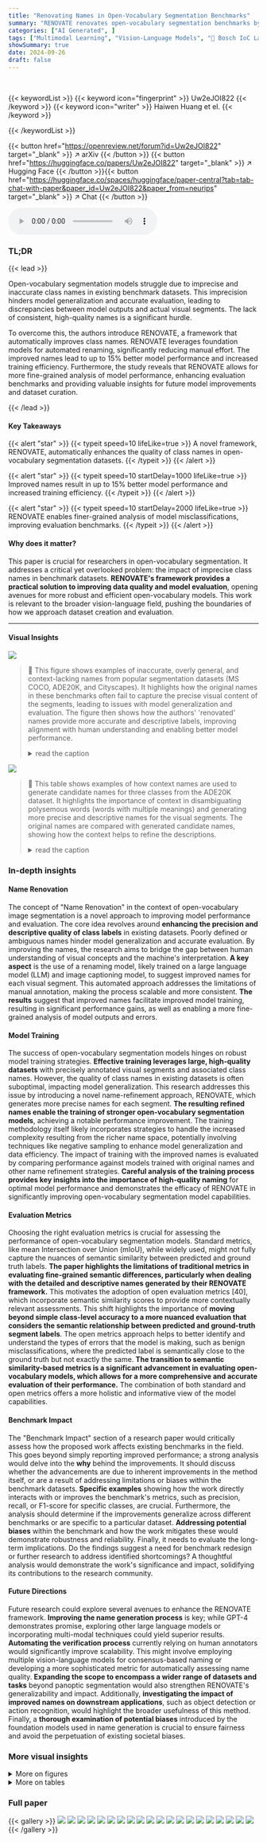 ```yaml
---
title: "Renovating Names in Open-Vocabulary Segmentation Benchmarks"
summary: "RENOVATE renovates open-vocabulary segmentation benchmarks by automatically improving class names, leading to stronger models and more accurate evaluations."
categories: ["AI Generated", ]
tags: ["Multimodal Learning", "Vision-Language Models", "🏢 Bosch IoC Lab",]
showSummary: true
date: 2024-09-26
draft: false
---
```


<br>

{{< keywordList >}}
{{< keyword icon="fingerprint" >}} Uw2eJOI822 {{< /keyword >}}
{{< keyword icon="writer" >}} Haiwen Huang et el. {{< /keyword >}}
 
{{< /keywordList >}}

{{< button href="https://openreview.net/forum?id=Uw2eJOI822" target="_blank" >}}
↗ arXiv
{{< /button >}}
{{< button href="https://huggingface.co/papers/Uw2eJOI822" target="_blank" >}}
↗ Hugging Face
{{< /button >}}{{< button href="https://huggingface.co/spaces/huggingface/paper-central?tab=tab-chat-with-paper&paper_id=Uw2eJOI822&paper_from=neurips" target="_blank" >}}
↗ Chat
{{< /button >}}




<audio controls>
    <source src="https://ai-paper-reviewer.com/Uw2eJOI822/podcast.wav" type="audio/wav">
    Your browser does not support the audio element.
</audio>


### TL;DR


{{< lead >}}

Open-vocabulary segmentation models struggle due to imprecise and inaccurate class names in existing benchmark datasets. This imprecision hinders model generalization and accurate evaluation, leading to discrepancies between model outputs and actual visual segments.  The lack of consistent, high-quality names is a significant hurdle.



To overcome this, the authors introduce RENOVATE, a framework that automatically improves class names. RENOVATE leverages foundation models for automated renaming, significantly reducing manual effort.  The improved names lead to up to 15% better model performance and increased training efficiency.  Furthermore, the study reveals that RENOVATE allows for more fine-grained analysis of model performance, enhancing evaluation benchmarks and providing valuable insights for future model improvements and dataset curation.

{{< /lead >}}


#### Key Takeaways

{{< alert "star" >}}
{{< typeit speed=10 lifeLike=true >}} A novel framework, RENOVATE, automatically enhances the quality of class names in open-vocabulary segmentation datasets. {{< /typeit >}}
{{< /alert >}}

{{< alert "star" >}}
{{< typeit speed=10 startDelay=1000 lifeLike=true >}} Improved names result in up to 15% better model performance and increased training efficiency. {{< /typeit >}}
{{< /alert >}}

{{< alert "star" >}}
{{< typeit speed=10 startDelay=2000 lifeLike=true >}} RENOVATE enables finer-grained analysis of model misclassifications, improving evaluation benchmarks. {{< /typeit >}}
{{< /alert >}}

#### Why does it matter?
This paper is crucial for researchers in open-vocabulary segmentation.  It addresses a critical yet overlooked problem: the impact of imprecise class names in benchmark datasets.  **RENOVATE's framework provides a practical solution to improving data quality and model evaluation**, opening avenues for more robust and efficient open-vocabulary models. This work is relevant to the broader vision-language field, pushing the boundaries of how we approach dataset creation and evaluation.

------
#### Visual Insights



![](https://ai-paper-reviewer.com/Uw2eJOI822/figures_1_1.jpg)

> 🔼 This figure shows examples of inaccurate, overly general, and context-lacking names from popular segmentation datasets (MS COCO, ADE20K, and Cityscapes).  It highlights how the original names in these benchmarks often fail to capture the precise visual content of the segments, leading to issues with model generalization and evaluation. The figure then shows how the authors' 'renovated' names provide more accurate and descriptive labels, improving alignment with human understanding and enabling better model performance.
> <details>
> <summary>read the caption</summary>
> Figure 1: Problems of names in current segmentation benchmarks. We demonstrate examples from well-known datasets: MS COCO [13], ADE20K [14], and Cityscapes [15]. Our renovated names are visually more aligned and help models to generalize better.
> </details>





![](https://ai-paper-reviewer.com/Uw2eJOI822/tables_2_1.jpg)

> 🔼 This table shows examples of how context names are used to generate candidate names for three classes from the ADE20K dataset.  It highlights the importance of context in disambiguating polysemous words (words with multiple meanings) and generating more precise and descriptive names for the visual segments.  The original names are compared with generated candidate names, showing how the context helps to refine the descriptions.
> <details>
> <summary>read the caption</summary>
> Table 1: Examples of context names and generated candidate names for three selected classes from ADE20K. Context names are key to comprehending general terms such as “field” and “box” and disambiguating polysemous terms like “cradle”, which, in this context, refers to a baby bed rather than a phone cradle or a mining tool.
> </details>





### In-depth insights


#### Name Renovation
The concept of "Name Renovation" in the context of open-vocabulary image segmentation is a novel approach to improving model performance and evaluation.  The core idea revolves around **enhancing the precision and descriptive quality of class labels** in existing datasets.  Poorly defined or ambiguous names hinder model generalization and accurate evaluation.  By improving the names, the research aims to bridge the gap between human understanding of visual concepts and the machine's interpretation.  **A key aspect** is the use of a renaming model, likely trained on a large language model (LLM) and image captioning model, to suggest improved names for each visual segment.  This automated approach addresses the limitations of manual annotation, making the process scalable and more consistent. **The results** suggest that improved names facilitate improved model training, resulting in significant performance gains, as well as enabling a more fine-grained analysis of model outputs and errors.

#### Model Training
The success of open-vocabulary segmentation models hinges on robust model training strategies.  **Effective training leverages large, high-quality datasets** with precisely annotated visual segments and associated class names.  However, the quality of class names in existing datasets is often suboptimal, impacting model generalization.  This research addresses this issue by introducing a novel name-refinement approach, RENOVATE, which generates more precise names for each segment.  **The resulting refined names enable the training of stronger open-vocabulary segmentation models**, achieving a notable performance improvement.  The training methodology itself likely incorporates strategies to handle the increased complexity resulting from the richer name space, potentially involving techniques like negative sampling to enhance model generalization and data efficiency.  The impact of training with the improved names is evaluated by comparing performance against models trained with original names and other name refinement strategies.  **Careful analysis of the training process provides key insights into the importance of high-quality naming** for optimal model performance and demonstrates the efficacy of RENOVATE in significantly improving open-vocabulary segmentation model capabilities.

#### Evaluation Metrics
Choosing the right evaluation metrics is crucial for assessing the performance of open-vocabulary segmentation models.  Standard metrics, like mean Intersection over Union (mIoU), while widely used, might not fully capture the nuances of semantic similarity between predicted and ground truth labels. **The paper highlights the limitations of traditional metrics in evaluating fine-grained semantic differences, particularly when dealing with the detailed and descriptive names generated by their RENOVATE framework.** This motivates the adoption of open evaluation metrics [40], which incorporate semantic similarity scores to provide more contextually relevant assessments. This shift highlights the importance of **moving beyond simple class-level accuracy to a more nuanced evaluation that considers the semantic relationship between predicted and ground-truth segment labels**. The open metrics approach helps to better identify and understand the types of errors that the model is making, such as benign misclassifications, where the predicted label is semantically close to the ground truth but not exactly the same.  **The transition to semantic similarity-based metrics is a significant advancement in evaluating open-vocabulary models, which allows for a more comprehensive and accurate evaluation of their performance.**  The combination of both standard and open metrics offers a more holistic and informative view of the model capabilities.

#### Benchmark Impact
The "Benchmark Impact" section of a research paper would critically assess how the proposed work affects existing benchmarks in the field.  This goes beyond simply reporting improved performance; a strong analysis would delve into the **why** behind the improvements.  It should discuss whether the advancements are due to inherent improvements in the method itself, or are a result of addressing limitations or biases within the benchmark datasets.  **Specific examples** showing how the work directly interacts with or improves the benchmark's metrics, such as precision, recall, or F1-score for specific classes, are crucial.  Furthermore, the analysis should determine if the improvements generalize across different benchmarks or are specific to a particular dataset.  **Addressing potential biases** within the benchmark and how the work mitigates these would demonstrate robustness and reliability.  Finally, it needs to evaluate the long-term implications. Do the findings suggest a need for benchmark redesign or further research to address identified shortcomings?  A thoughtful analysis would demonstrate the work's significance and impact, solidifying its contributions to the research community.

#### Future Directions
Future research could explore several avenues to enhance the RENOVATE framework.  **Improving the name generation process** is key; while GPT-4 demonstrates promise, exploring other large language models or incorporating multi-modal techniques could yield superior results.  **Automating the verification process** currently relying on human annotators would significantly improve scalability.  This might involve employing multiple vision-language models for consensus-based naming or developing a more sophisticated metric for automatically assessing name quality.  **Expanding the scope to encompass a wider range of datasets and tasks** beyond panoptic segmentation would also strengthen RENOVATE's generalizability and impact.  Additionally, **investigating the impact of improved names on downstream applications**, such as object detection or action recognition, would highlight the broader usefulness of this method.  Finally, a **thorough examination of potential biases** introduced by the foundation models used in name generation is crucial to ensure fairness and avoid the perpetuation of existing societal biases.


### More visual insights

<details>
<summary>More on figures
</summary>


![](https://ai-paper-reviewer.com/Uw2eJOI822/figures_3_1.jpg)

> 🔼 This figure illustrates the two-step process of RENOVATE: candidate name generation and renaming model training.  First, a pool of candidate names is generated for each class using GPT-4, informed by original class names and context names derived from image captions. Then, a renaming model is trained to match these candidate names with the corresponding ground-truth segmentation masks.  The model uses a CLIP-based vision encoder, a transformer decoder, and a pixel decoder to integrate visual and textual information, selecting the best-matching candidate name for each segment based on pixel-wise alignment.  The figure simplifies the process by showcasing only one segment, but in practice, multiple segments are trained jointly.
> <details>
> <summary>read the caption</summary>
> Figure 2: Overview of candidate name generation and renaming model training. We generate candidate names based on the context names and train the renaming model to match them with the segments. For illustration clarity, we show only one segment. In practice, multiple segments are jointly trained, pairing with the text queries.
> </details>



![](https://ai-paper-reviewer.com/Uw2eJOI822/figures_4_1.jpg)

> 🔼 This figure shows the process of obtaining renovated names using a renaming model.  Part (a) illustrates the process: the model takes ground truth segment masks and candidate names as input and selects the name with the highest IoU (Intersection over Union) score with the ground truth mask. Part (b) demonstrates the usefulness of the renovated names for dataset analysis by showing the distribution of renovated names within the original 'person' class, highlighting the ability to perform more granular analysis.
> <details>
> <summary>read the caption</summary>
> Figure 3: Obtaining renovated names. In (a) we illustrate how we use the renaming model to obtain a renovated name for each segment. In (b) we demonstrate that the renaming results are helpful to dataset analysis with examples from 'person' class.
> </details>



![](https://ai-paper-reviewer.com/Uw2eJOI822/figures_5_1.jpg)

> 🔼 This figure shows several examples of how the model renovates names for image segments.  For each segment, a comparison between the original name and the renovated name is provided. The goal is to show how the renovated names are more accurate and descriptive of the visual content, aligning better with human-level categorization.
> <details>
> <summary>read the caption</summary>
> Figure 4: Examples of renovated names on segments from the validation sets of ADE20K and Cityscapes. For each segment, we show the original name below the image and the renovated name in the text box. See more visual results in the supplements.
> </details>



![](https://ai-paper-reviewer.com/Uw2eJOI822/figures_7_1.jpg)

> 🔼 This figure compares the data efficiency of training models using RENOVATE names versus original names. The results show that models trained with RENOVATE names achieve comparable performance with significantly less training data compared to those trained with original names.  This highlights the improved data quality and enhanced training efficiency provided by RENOVATE names.
> <details>
> <summary>read the caption</summary>
> Figure 5: Data efficiency comparison between RENOVATE and original names.
> </details>



![](https://ai-paper-reviewer.com/Uw2eJOI822/figures_8_1.jpg)

> 🔼 This figure compares the performance of three different open-vocabulary segmentation models (FC-CLIP, MasQCLIP, and ODISE) on the ADE20K dataset using three different sets of names (Original, OpenSeg, and RENOVATE).  It shows the Panoptic Quality (PQ) using both standard and open metrics.  The results highlight the impact of using RENOVATE names, demonstrating improved performance, especially when using open metrics which account for semantic similarity between names.
> <details>
> <summary>read the caption</summary>
> Figure 7: Open-vocabulary evaluation on ADE20K with different names, metrics, and models.
> </details>



![](https://ai-paper-reviewer.com/Uw2eJOI822/figures_8_2.jpg)

> 🔼 This figure demonstrates the ability of RENOVATE names to enable more fine-grained analysis of model performance.  Subfigure (a) shows a per-category Intersection over Union (IoU) analysis on the ADE20K dataset using 578 RENOVATE classes.  This illustrates the model's performance on various categories, highlighting those with high and low IoU scores. Subfigure (b) presents a misclassification analysis focusing on the frequent misclassifications of 'building' as 'wall', detailing the proportion of each misclassification and the semantic similarity between the misclassified names.
> <details>
> <summary>read the caption</summary>
> Figure 8: RENOVATE names enable more fine-grained analysis on models. (a) Per-category IoU with highlighted top/bottom-5 RENOVATE names and selected names from the “person
> </details>



![](https://ai-paper-reviewer.com/Uw2eJOI822/figures_15_1.jpg)

> 🔼 The figure shows the results of a human preference study comparing the original names used in existing datasets with the RENOVATE names generated by the proposed method.  20 researchers were asked to choose the name that best matches a set of image segments. The results show a significant preference (82%) for the RENOVATE names, suggesting that these names are a better reflection of the visual content than the original names.
> <details>
> <summary>read the caption</summary>
> Figure B.1: Human preference study. A survey of 20 researchers is conducted to compare preferences between the original names versus RENOVATE names on the validation sets. RENOVATE names are favored in 82% cases.
> </details>



![](https://ai-paper-reviewer.com/Uw2eJOI822/figures_16_1.jpg)

> 🔼 This figure shows more examples of fine-grained misclassification analysis using RENOVATE names.  The analysis reveals that many misclassifications are semantically close to the ground truth, highlighting the value of RENOVATE names in providing more nuanced model evaluation. Each subfigure displays a confusion matrix showing the frequency of misclassifications between similar names.
> <details>
> <summary>read the caption</summary>
> Figure B.2: More examples of fine-grained misclassification analysis.
> </details>



![](https://ai-paper-reviewer.com/Uw2eJOI822/figures_18_1.jpg)

> 🔼 This figure shows a human evaluation study comparing the original names and RENOVATE names for segments in ADE20K and Cityscapes validation sets.  Part (a) displays the user interface used for verification, where human annotators choose the best name among several suggestions provided by the model. Part (b) shows a bar graph indicating that RENOVATE names significantly reduce the time required for the verification process.
> <details>
> <summary>read the caption</summary>
> Figure C.1: Human verification for upgrading benchmarks. We ask 5 human annotators to verify the names of segments in the validation sets of ADE20K and Cityscapes. As shown in (a), humans are given the top 3 suggestions from the model and are asked to verify the selected name or choose a more matching name from either the other top 3 names or the rest of the candidate names. (b) shows that RENOVATE name suggestions significantly speed up the human verification/annotation process.
> </details>



![](https://ai-paper-reviewer.com/Uw2eJOI822/figures_18_2.jpg)

> 🔼 This figure shows the human verification process of the names generated by the RENOVATE model.  Part (a) illustrates the user interface used in the verification study, where annotators select the best name from a list of suggestions for each image segment. Part (b) presents a bar graph comparing the time taken per segment for name verification when using RENOVATE suggestions versus when not using them. The results show that the RENOVATE suggestions significantly reduce the time required for verification.
> <details>
> <summary>read the caption</summary>
> Figure C.1: Human verification for upgrading benchmarks. We ask 5 human annotators to verify the names of segments in the validation sets of ADE20K and Cityscapes. As shown in (a), humans are given the top 3 suggestions from the model and are asked to verify the selected name or choose a more matching name from either the other top 3 names or the rest of the candidate names. (b) shows that RENOVATE name suggestions significantly speed up the human verification/annotation process.
> </details>



![](https://ai-paper-reviewer.com/Uw2eJOI822/figures_19_1.jpg)

> 🔼 This figure shows two examples where human annotators and the model disagree on the best name for a segment.  The first example highlights the difficulty in naming extremely small segments. The second example illustrates ambiguity when visual cues are insufficient to confidently determine the most appropriate name.
> <details>
> <summary>read the caption</summary>
> Figure C.2: Typical cases when humans and models disagree during human verification. We show two typical cases when humans may choose different names from our model-selected names. (a) shows when segments are too small to recognize, it can be difficult to decide which name is correct. This may indicate a limitation of our renaming method on extremely small objects. (b) shows when there is a lack of sufficient visual cues to infer the names of the segments, the choices are ambiguous. For example, both “river” and “lake” are reasonable choices for the segment in the top right image without more information of the scene. Note (a) and (b) consist only a minority of all the segments.
> </details>



![](https://ai-paper-reviewer.com/Uw2eJOI822/figures_19_2.jpg)

> 🔼 This figure shows more examples of how the RENOVATE model improves names in the MS COCO dataset.  For each image segment, the original name given in the dataset is shown below the image, alongside the improved name generated by the RENOVATE model, displayed in a text box. The improved names tend to be more descriptive and accurate representations of the visual content.
> <details>
> <summary>read the caption</summary>
> Figure E.2: More examples of renovated names on segments from the validation set of MS COCO. For each segment, we show the original name below the image and the renovated name in the text box.
> </details>



![](https://ai-paper-reviewer.com/Uw2eJOI822/figures_20_1.jpg)

> 🔼 This figure shows more examples on how the renaming model selects the best matching names for image segments, based on the intersection over union (IoU) scores between the predicted mask and the ground truth mask.  Each example shows the original name, the top-ranked RENOVATE name and the IoU score, along with several alternative names and their respective IoU scores.  It visually demonstrates the model's ability to identify semantically-aligned names from the candidate pool, even if the top-ranked name is not a perfect match.
> <details>
> <summary>read the caption</summary>
> Figure D.1: More examples on name selection based on IoU scores.
> </details>



![](https://ai-paper-reviewer.com/Uw2eJOI822/figures_22_1.jpg)

> 🔼 This figure shows several examples of image segments from ADE20K and Cityscapes datasets. For each segment, the original name given in the dataset and the new name generated by the RENOVATE model are displayed. The goal of the RENOVATE model is to provide more precise and descriptive names that align better with human intuition and basic categories.  The supplementary materials contain more examples.
> <details>
> <summary>read the caption</summary>
> Figure 4: Examples of renovated names on segments from the validation sets of ADE20K and Cityscapes. For each segment, we show the original name below the image and the renovated name in the text box. See more visual results in the supplements.
> </details>



![](https://ai-paper-reviewer.com/Uw2eJOI822/figures_23_1.jpg)

> 🔼 This figure shows several examples of how the model renovates names in the ADE20K and Cityscapes datasets.  Each example shows a segment from an image, with the original name given below it and the improved, more specific name provided in a text box above it. This demonstrates the model's ability to provide more accurate and descriptive names for visual segments.
> <details>
> <summary>read the caption</summary>
> Figure 4: Examples of renovated names on segments from the validation sets of ADE20K and Cityscapes. For each segment, we show the original name below the image and the renovated name in the text box. See more visual results in the supplements.
> </details>



![](https://ai-paper-reviewer.com/Uw2eJOI822/figures_24_1.jpg)

> 🔼 This figure demonstrates RENOVATE's ability to identify and correct inaccurate annotations in existing datasets.  It shows several examples where the original name assigned to a segment is incorrect, and the RENOVATE model proposes a more accurate and descriptive name.  This highlights the model's capability to improve data quality by aligning names with the actual visual content of the segments.
> <details>
> <summary>read the caption</summary>
> Figure E.3: RENOVATE can find wrong annotations and suggest corrections.
> </details>



![](https://ai-paper-reviewer.com/Uw2eJOI822/figures_24_2.jpg)

> 🔼 This figure shows three examples of how RENOVATE identifies segments with shared semantic concepts across different datasets (COCO and ADE20K).  In each example, a segment from COCO is labeled with a general name (e.g., 'paper', 'counter', 'pavement'). RENOVATE then refines this name to a more precise and descriptive label (e.g., 'paper bag', 'bar counter', 'runway').  Importantly, the refined names accurately reflect the visual content of the segments and are consistent across the two datasets, demonstrating that RENOVATE can identify shared semantic concepts despite dataset-specific naming conventions.
> <details>
> <summary>read the caption</summary>
> Figure E.4: RENOVATE uncovers segments with shared semantic concepts across datasets.
> </details>



![](https://ai-paper-reviewer.com/Uw2eJOI822/figures_25_1.jpg)

> 🔼 This figure shows four examples of how the RENOVATE model can rename segments in images using generated masks from SAM2 and image tags from RAM.  Each image has the RAM-generated tags listed as captions and the SAM2-generated masks are overlaid with their respective RENOVATE names.  Note that some objects might not be fully segmented by SAM2, and thus, not all objects will have corresponding tags.
> <details>
> <summary>read the caption</summary>
> Figure E.5: RENOVATE can rename segments on generated masks and image tags. We show the full list of the image-level RAM-generated tags as captions of each image and plot all SAM2-generated masks with their best-matching tags. Note some objects are not shown in the image as they are not segmented out by SAM2.
> </details>



![](https://ai-paper-reviewer.com/Uw2eJOI822/figures_25_2.jpg)

> 🔼 This figure demonstrates RENOVATE's ability to rename segments even when the segments are generated by other models rather than ground truth annotations.  It showcases the use of RENOVATE with SAM (Segment Anything Model) generated masks and RAM (Recognize Anything Model) generated image tags.  The image shows several segments with their corresponding RENOVATE-generated names, highlighting the model's capability to provide relevant names even for segments not perfectly delineated in the original image.
> <details>
> <summary>read the caption</summary>
> Figure E.5: RENOVATE can rename segments on generated masks and image tags. We show the full list of the image-level RAM-generated tags as captions of each image and plot all SAM2-generated masks with their best-matching tags. Note some objects are not shown in the image as they are not segmented out by SAM2.
> </details>



![](https://ai-paper-reviewer.com/Uw2eJOI822/figures_25_3.jpg)

> 🔼 This figure shows four examples where RENOVATE is used to rename segments in images.  The top row shows that RENOVATE can rename segments generated by SAM2 in the image using generated image tags from RAM. The bottom row shows another set of examples using the same methodology.  The results illustrate that RENOVATE can generate relevant names even for segments in images that were not segmented by SAM2.
> <details>
> <summary>read the caption</summary>
> Figure E.5: RENOVATE can rename segments on generated masks and image tags. We show the full list of the image-level RAM-generated tags as captions of each image and plot all SAM2-generated masks with their best-matching tags. Note some objects are not shown in the image as they are not segmented out by SAM2.
> </details>



![](https://ai-paper-reviewer.com/Uw2eJOI822/figures_25_4.jpg)

> 🔼 This figure demonstrates the application of RENOVATE to generated masks from the SAM2 model and image tags from RAM.  It showcases that RENOVATE can provide names for segments even when the input is not from a fully annotated dataset.  The figure illustrates several examples of images, their associated RAM-generated tags, and the SAM2 masks with corresponding RENOVATE-generated names.
> <details>
> <summary>read the caption</summary>
> Figure E.5: RENOVATE can rename segments on generated masks and image tags. We show the full list of the image-level RAM-generated tags as captions of each image and plot all SAM2-generated masks with their best-matching tags. Note some objects are not shown in the image as they are not segmented out by SAM2.
> </details>



</details>




<details>
<summary>More on tables
</summary>


![](https://ai-paper-reviewer.com/Uw2eJOI822/tables_6_1.jpg)
> 🔼 This table presents a comparison of statistics for three popular panoptic segmentation datasets (COCO, ADE20K, and Cityscapes) before and after applying the RENOVATE name renovation process.  The 'Original classes' column shows the number of unique classes in each dataset as originally defined. The 'Segments/Class' column indicates the average number of image segments per class.  The lower half of the table shows the corresponding statistics after the renovation process: 'RENOVATE names' is the number of distinct names generated by RENOVATE, and 'Segments/Name' is the average number of segments per new name.  The comparison highlights that RENOVATE increases the number of distinct names significantly, creating a finer-grained categorization of segments within each dataset.
> <details>
> <summary>read the caption</summary>
> Table 2: Statistics of renovated datasets.
> </details>

![](https://ai-paper-reviewer.com/Uw2eJOI822/tables_7_1.jpg)
> 🔼 This table presents the results of training open-vocabulary segmentation models on the MS COCO dataset using different sets of names: original names, OpenSeg names, synonym names, candidate names, and RENOVATE names.  The table shows that using RENOVATE names leads to significant improvements in model performance, as measured by PQ, AP, and mIoU metrics.  During inference, to ensure a fair comparison, the test names were a combination of all name types. The results highlight the effectiveness of using high-quality, contextually relevant names for training.
> <details>
> <summary>read the caption</summary>
> Table 3: Training with renovated names. During inference, test names are merged from Original, OpenSeg, and RENOVATE names for fair comparison. Our results demonstrate that RENOVATE names can help train stronger open-vocabulary models.
> </details>

![](https://ai-paper-reviewer.com/Uw2eJOI822/tables_16_1.jpg)
> 🔼 This table presents the results of ablation studies conducted on the context name sources used in the candidate name generation phase.  The experiment compares different methods for generating context names: no context names, captions from BLIP2, image tags from RAM, and captions from CaSED. The table shows that using captions from CaSED resulted in the highest PQ, AP, and mIoU scores, indicating that the quality of context names significantly impacts the performance of the candidate name generation.
> <details>
> <summary>read the caption</summary>
> Table B.1: Ablation on the context name sources.
> </details>

![](https://ai-paper-reviewer.com/Uw2eJOI822/tables_16_2.jpg)
> 🔼 This table presents the ablation study results on different GPT-4 prompts used for generating candidate names.  It shows the impact of various components of the prompt, such as using context names, suggestions on name types, and instructions on original names, on the performance metrics (PQ, AP, mIoU) on the ADE20K dataset.  The results indicate the importance of each component for generating high-quality candidate names.
> <details>
> <summary>read the caption</summary>
> Table B.3: Ablation on GPT-4 prompts.
> </details>

![](https://ai-paper-reviewer.com/Uw2eJOI822/tables_17_1.jpg)
> 🔼 This table presents the results of training open-vocabulary segmentation models on the MS COCO dataset using different sets of names: Original, OpenSeg, Synonym, Candidate, and RENOVATE.  The performance is evaluated using PQ, AP, and mIoU metrics on the MS COCO, ADE20K, and Cityscapes datasets.  It highlights the improved performance achieved by using RENOVATE names, demonstrating their effectiveness in training stronger models.
> <details>
> <summary>read the caption</summary>
> Table 3: Training with renovated names. During inference, test names are merged from Original, OpenSeg, and RENOVATE names for fair comparison. Our results demonstrate that RENOVATE names can help train stronger open-vocabulary models.
> </details>

![](https://ai-paper-reviewer.com/Uw2eJOI822/tables_20_1.jpg)
> 🔼 This table presents the results of training open-vocabulary segmentation models using different sets of names: original names, OpenSeg names, synonym names, candidate names, and RENOVATE names.  The models were evaluated using standard metrics (PQ, AP, mIoU) on MS COCO, ADE20K, and Cityscapes datasets.  The table shows that using RENOVATE names for training leads to significant performance improvements compared to the other name sets.  During testing, names from all sets were used for fair comparison.
> <details>
> <summary>read the caption</summary>
> Table 3: Training with renovated names. During inference, test names are merged from Original, OpenSeg, and RENOVATE names for fair comparison. Our results demonstrate that RENOVATE names can help train stronger open-vocabulary models.
> </details>

</details>




### Full paper

{{< gallery >}}
<img src="https://ai-paper-reviewer.com/Uw2eJOI822/1.png" class="grid-w50 md:grid-w33 xl:grid-w25" />
<img src="https://ai-paper-reviewer.com/Uw2eJOI822/2.png" class="grid-w50 md:grid-w33 xl:grid-w25" />
<img src="https://ai-paper-reviewer.com/Uw2eJOI822/3.png" class="grid-w50 md:grid-w33 xl:grid-w25" />
<img src="https://ai-paper-reviewer.com/Uw2eJOI822/4.png" class="grid-w50 md:grid-w33 xl:grid-w25" />
<img src="https://ai-paper-reviewer.com/Uw2eJOI822/5.png" class="grid-w50 md:grid-w33 xl:grid-w25" />
<img src="https://ai-paper-reviewer.com/Uw2eJOI822/6.png" class="grid-w50 md:grid-w33 xl:grid-w25" />
<img src="https://ai-paper-reviewer.com/Uw2eJOI822/7.png" class="grid-w50 md:grid-w33 xl:grid-w25" />
<img src="https://ai-paper-reviewer.com/Uw2eJOI822/8.png" class="grid-w50 md:grid-w33 xl:grid-w25" />
<img src="https://ai-paper-reviewer.com/Uw2eJOI822/9.png" class="grid-w50 md:grid-w33 xl:grid-w25" />
<img src="https://ai-paper-reviewer.com/Uw2eJOI822/10.png" class="grid-w50 md:grid-w33 xl:grid-w25" />
<img src="https://ai-paper-reviewer.com/Uw2eJOI822/11.png" class="grid-w50 md:grid-w33 xl:grid-w25" />
<img src="https://ai-paper-reviewer.com/Uw2eJOI822/12.png" class="grid-w50 md:grid-w33 xl:grid-w25" />
<img src="https://ai-paper-reviewer.com/Uw2eJOI822/13.png" class="grid-w50 md:grid-w33 xl:grid-w25" />
<img src="https://ai-paper-reviewer.com/Uw2eJOI822/14.png" class="grid-w50 md:grid-w33 xl:grid-w25" />
<img src="https://ai-paper-reviewer.com/Uw2eJOI822/15.png" class="grid-w50 md:grid-w33 xl:grid-w25" />
<img src="https://ai-paper-reviewer.com/Uw2eJOI822/16.png" class="grid-w50 md:grid-w33 xl:grid-w25" />
<img src="https://ai-paper-reviewer.com/Uw2eJOI822/17.png" class="grid-w50 md:grid-w33 xl:grid-w25" />
<img src="https://ai-paper-reviewer.com/Uw2eJOI822/18.png" class="grid-w50 md:grid-w33 xl:grid-w25" />
<img src="https://ai-paper-reviewer.com/Uw2eJOI822/19.png" class="grid-w50 md:grid-w33 xl:grid-w25" />
<img src="https://ai-paper-reviewer.com/Uw2eJOI822/20.png" class="grid-w50 md:grid-w33 xl:grid-w25" />
{{< /gallery >}}